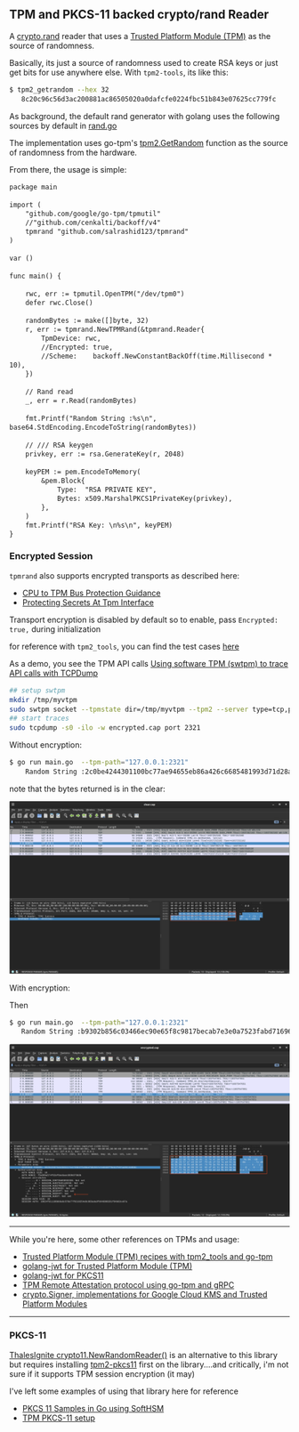 ## TPM and PKCS-11 backed crypto/rand Reader   

A [crypto.rand](https://pkg.go.dev/crypto/rand) reader that uses a [Trusted Platform Module (TPM)](https://en.wikipedia.org/wiki/Trusted_Platform_Module) as the source of randomness.

Basically, its just a source of randomness used to create RSA keys or just get bits for use anywhere else.  With `tpm2-tools`, its like this:

```bash
$ tpm2_getrandom --hex 32 
   8c20c96c56d3ac200881ac86505020a0dafcfe0224fbc51b843e07625cc779fc
```

As background, the default rand generator with golang uses the following sources by default in [rand.go](https://go.dev/src/crypto/rand/rand.go)


The implementation uses go-tpm's [tpm2.GetRandom](https://pkg.go.dev/github.com/google/go-tpm/tpm2#GetRandom) function as the source of randomness from the hardware.


From there, the usage is simple:

```golang
package main

import (
	"github.com/google/go-tpm/tpmutil"
	//"github.com/cenkalti/backoff/v4"
	tpmrand "github.com/salrashid123/tpmrand"
)

var ()

func main() {

	rwc, err := tpmutil.OpenTPM("/dev/tpm0")
	defer rwc.Close()

	randomBytes := make([]byte, 32)
	r, err := tpmrand.NewTPMRand(&tpmrand.Reader{
		TpmDevice: rwc,
		//Encrypted: true,
		//Scheme:    backoff.NewConstantBackOff(time.Millisecond * 10),
	})

	// Rand read
	_, err = r.Read(randomBytes)

	fmt.Printf("Random String :%s\n", base64.StdEncoding.EncodeToString(randomBytes))

	// /// RSA keygen
	privkey, err := rsa.GenerateKey(r, 2048)

	keyPEM := pem.EncodeToMemory(
		&pem.Block{
			Type:  "RSA PRIVATE KEY",
			Bytes: x509.MarshalPKCS1PrivateKey(privkey),
		},
	)
	fmt.Printf("RSA Key: \n%s\n", keyPEM)
}
```

### Encrypted Session

`tpmrand` also supports encrypted transports as described here:

- [CPU to TPM Bus Protection Guidance](https://trustedcomputinggroup.org/wp-content/uploads/TCG_CPU_TPM_Bus_Protection_Guidance_Passive_Attack_Mitigation_8May23-3.pdf)
- [Protecting Secrets At Tpm Interface](https://tpm2-software.github.io/2021/02/17/Protecting-secrets-at-TPM-interface.html)

Transport encryption is disabled by default so to enable, pass `Encrypted: true,` during initialization

for reference with `tpm2_tools`, you can find the test cases [here](https://github.com/tpm2-software/tpm2-tools/blob/master/test/integration/tests/getrandom.sh#L35)

As a demo, you see the TPM API calls [Using software TPM (swtpm) to trace API calls with TCPDump](https://github.com/salrashid123/tpm2/tree/master/simulator_swtpm_tcpdump)


```bash
## setup swtpm
mkdir /tmp/myvtpm
sudo swtpm socket --tpmstate dir=/tmp/myvtpm --tpm2 --server type=tcp,port=2321 --ctrl type=tcp,port=2322 --flags not-need-init,startup-clear
## start traces
sudo tcpdump -s0 -ilo -w encrypted.cap port 2321
```


Without encryption:

```bash
$ go run main.go  --tpm-path="127.0.0.1:2321"
    Random String :2c0be4244301100bc77ae94655eb86a426c6685481993d71d28a74355602ec29

```

note that the bytes returned is in the clear:

![example/images/clear.png](example/images/clear.png)


With encryption:

Then 
```bash
$ go run main.go  --tpm-path="127.0.0.1:2321"
   Random String :b9302b856c03466ec90e65f8c9817becab7e3e0a7523fabd7169607b2de55d60
```

![example/images/encrypted.png](example/images/encrypted.png)

---

While you're here, some other references on TPMs and usage:

* [Trusted Platform Module (TPM) recipes with tpm2_tools and go-tpm](https://github.com/salrashid123/tpm2)
* [golang-jwt for Trusted Platform Module (TPM)](https://github.com/salrashid123/golang-jwt-tpm)
* [golang-jwt for PKCS11](https://github.com/salrashid123/golang-jwt-pkcs11)
* [TPM Remote Attestation protocol using go-tpm and gRPC](https://github.com/salrashid123/go_tpm_remote_attestation)
* [crypto.Signer, implementations for Google Cloud KMS and Trusted Platform Modules](https://github.com/salrashid123/signer)

---

### PKCS-11

[ThalesIgnite crypto11.NewRandomReader()](https://pkg.go.dev/github.com/ThalesIgnite/crypto11#Context.NewRandomReader) is an alternative to this library but requires installing [tpm2-pkcs11](https://github.com/tpm2-software/tpm2-pkcs11) first on the library....and critically, i'm not sure if it supports TPM session encryption (it may)

I've left some examples of using that library here for reference

- [PKCS 11 Samples in Go using SoftHSM](https://github.com/salrashid123/go_pkcs11)
- [TPM PKCS-11 setup](https://github.com/salrashid123/golang-jwt-pkcs11#tpm)

